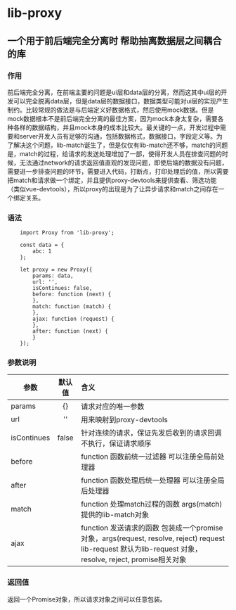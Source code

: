 # lib-proxy

## 一个用于前后端完全分离时 帮助抽离数据层之间耦合的库

### 作用
前后端完全分离，在前端主要的问题是ui层和data层的分离，然而这其中ui层的开发可以完全脱离data层，但是data层的数据接口，数据类型可能对ui层的实现产生制约。比较常规的做法是与后端定义好数据格式，然后使用mock数据。但是mock数据根本不是前后端完全分离的最佳方案，因为mock本身太复杂，需要各种各样的数据结构，并且mock本身的成本比较大。最关键的一点，开发过程中需要和server开发人员有足够的沟通，包括数据格式，数据接口，字段定义等。为了解决这个问题，lib-match诞生了，但是仅仅有lib-match还不够，match的问题是，match的过程，给请求的发送处理增加了一部，使得开发人员在排查问题的时候，无法通过network的请求返回值直观的发现问题，即使后端的数据没有问题，需要进一步排查问题的环节，需要进入代码，打断点，打印处理后的值，所以需要把match和请求做一个绑定，并且提供proxy-devtools来提供查看、筛选功能（类似vue-devtools），所以proxy的出现是为了让异步请求和match之间存在一个绑定关系。

### 语法

```
    import Proxy from 'lib-proxy';

    const data = {
        abc: 1
    };

    let proxy = new Proxy({
        params: data,
        url: '',
        isContinues: false,
        before: function (next) {
        },
        match: function (match) {
        },
        ajax: function (request) {
        },
        after: function (next) {
        }
    });

```

### 参数说明
| 参数 | 默认值 | 含义 |
| ---- | :----: | :--- |
| params | {} | 请求对应的唯一参数 |
| url | '' | 用来映射到proxy-devtools |
| isContinues | false | 针对连续的请求，保证先发后收到的请求回调不执行，保证请求顺序 |
| before | | function 函数前统一过滤器 可以注册全局前处理器 |
| after | | function 函数处理后统一处理器 可以注册全局后处理器 |
| match | | function 处理match过程的函数 args(match) 提供的lib-match对象 |
| ajax | | function 发送请求的函数 包装成一个promise对象，args(request, resolve, reject) request lib-request 默认为lib-request 对象，resolve, reject, promise相关对象 |

### 返回值
返回一个Promise对象，所以请求对象之间可以任意包装。
